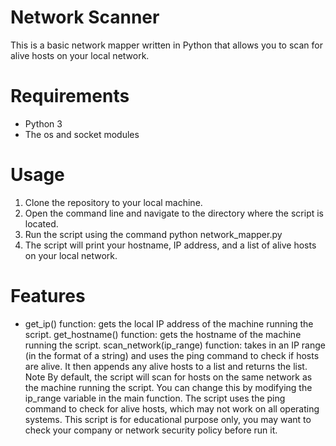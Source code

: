 # Network Scanner


This is a basic network mapper written in Python that allows you to scan for alive hosts on your local network.

# Requirements
* Python 3
* The os and socket modules
# Usage
1. Clone the repository to your local machine.
2. Open the command line and navigate to the directory where the script is located.
3. Run the script using the command python network_mapper.py
4. The script will print your hostname, IP address, and a list of alive hosts on your local network.
# Features
* get_ip() function: gets the local IP address of the machine running the script.
get_hostname() function: gets the hostname of the machine running the script.
scan_network(ip_range) function: takes in an IP range (in the format of a string) and uses the ping command to check if hosts are alive. It then appends any alive hosts to a list and returns the list.
Note
By default, the script will scan for hosts on the same network as the machine running the script. You can change this by modifying the ip_range variable in the main function.
The script uses the ping command to check for alive hosts, which may not work on all operating systems.
This script is for educational purpose only, you may want to check your company or network security policy before run it.
